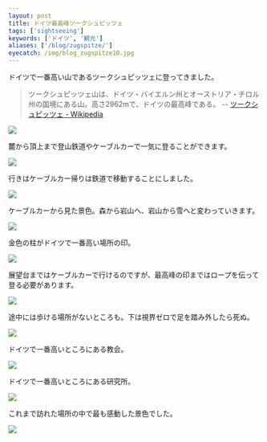 ```yaml
---
layout: post
title: ドイツ最高峰ツークシュピッツェ
tags: ['sightseeing']
keywords: ['ドイツ', '観光']
aliases: ['/blog/zugspitze/']
eyecatch: /img/blog_zugspitze10.jpg
---
```


ドイツで一番高い山であるツークシュピッツェに登ってきました。

> ツークシュピッツェ山は、ドイツ・バイエルン州とオーストリア・チロル州の国境にある山。高さ2962mで、ドイツの最高峰である。 -- [ツークシュピッツェ - Wikipedia](https://ja.wikipedia.org/wiki/%E3%83%84%E3%83%BC%E3%82%AF%E3%82%B7%E3%83%A5%E3%83%94%E3%83%83%E3%83%84%E3%82%A7)

<img src="/img/blog_zugspitze01.jpg" class="image-on-frame image-fade">

麓から頂上まで登山鉄道やケーブルカーで一気に登ることができます。

<img src="/img/blog_zugspitze02.jpg" class="image-on-frame image-fade">

行きはケーブルカー帰りは鉄道で移動することにしました。

<img src="/img/blog_zugspitze03.jpg" class="image-on-frame image-fade">

ケーブルカーから見た景色。森から岩山へ、岩山から雪へと変わっていきます。

<img src="/img/blog_zugspitze04.jpg" class="image-on-frame image-fade">

金色の柱がドイツで一番高い場所の印。

<img src="/img/blog_zugspitze05.jpg" class="image-on-frame image-fade">

展望台まではケーブルカーで行けるのですが、最高峰の印まではロープを伝って登る必要があります。

<img src="/img/blog_zugspitze06.jpg" class="image-on-frame image-fade">

途中には歩ける場所がないところも。下は視界ゼロで足を踏み外したら死ぬ。

<img src="/img/blog_zugspitze07.jpg" class="image-on-frame image-fade">

ドイツで一番高いところにある教会。

<img src="/img/blog_zugspitze08.jpg" class="image-on-frame image-fade">

ドイツで一番高いところにある研究所。

<img src="/img/blog_zugspitze09.jpg" class="image-on-frame image-fade">

これまで訪れた場所の中で最も感動した景色でした。

<img src="/img/blog_zugspitze10.jpg" class="image-on-frame image-fade">

